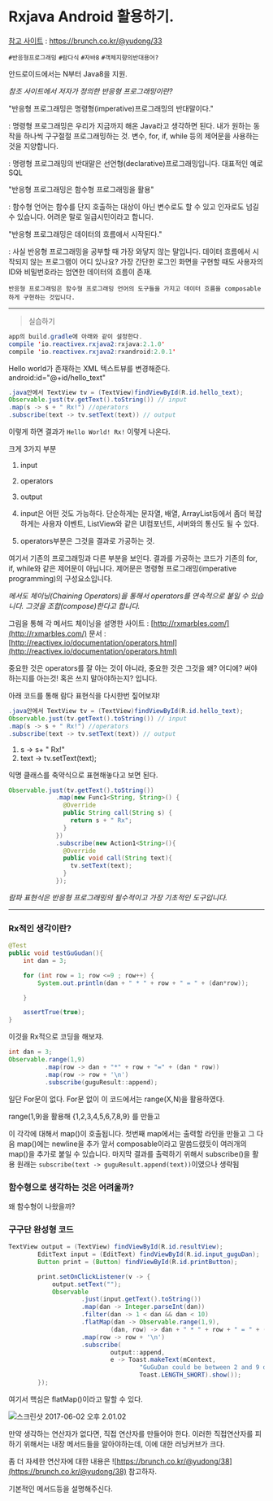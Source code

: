 # Rxjava Android 활용하기.

[참고 사이트](https://brunch.co.kr/@yudong/33) : https://brunch.co.kr/@yudong/33

`#반응형프로그래밍` `#람다식` `#자바8` `#객체지향의반대용어?`

안드로이드에서는 N부터 Java8을 지원.

*참조 사이트에서 저자가 정의한 반응형 프로그래밍이란?*

"반응형 프로그래밍은 명령형(imperative)프로그래밍의 반대말이다."

: 명령형 프로그래밍은 우리가 지금까지 해온 Java라고 생각하면 된다. 내가 원하는 동작을 하나씩 구구절절 프로그래밍하는 것. 변수, for, if, while 등의 제어문을 사용하는 것을 지양합니다.

: 명령형 프로그래밍의 반대말은 선언형(declarative)프로그래밍입니다. 대표적인 예로 SQL

"반응형 프로그래밍은 함수형 프로그래밍을 활용"

: 함수형 언어는 함수를 단지 호출하는 대상이 아닌 변수로도 할 수 있고 인자로도 넘길 수 있습니다. 어려운 말로 일급시민이라고 합니다.

"반응형 프로그래밍은 데이터의 흐름에서 시작된다."

: 사실 반응형 프로그래밍을 공부할 때 가장 와닿지 않는 말입니다. 데이터 흐름에서 시작되지 않는 프로그램이 어디 있나요? 가장 간단한 로그인 화면을 구현할 때도 사용자의 ID와 비밀번호라는 엄연한 데이터의 흐름이 존재.

 `반응형 프로그래밍은 함수형 프로그래밍 언어의 도구들을 가지고 데이터 흐름을 composable하게 구현하는 것입니다.`

---
>실습하기

```java
app의 build.gradle에 아래와 같이 설정한다.
compile 'io.reactivex.rxjava2:rxjava:2.1.0'
compile 'io.reactivex.rxjava2:rxandroid:2.0.1'
```

Hello world가 존재하는 XML 텍스트뷰를 변경해준다.
android:id="@+id/hello_text"
```java
.java안에서 TextView tv = (TextView)findViewById(R.id.hello_text);
Observable.just(tv.getText().toString()) // input
.map(s -> s + " Rx!") //operators
.subscribe(text -> tv.setText(text)) // output
```

  이렇게 하면 결과가 `Hello World! Rx!` 이렇게 나온다.

크게 3가지 부분
1) input
2) operators
3) output

1) input은 어떤 것도 가능하다. 단순하게는 문자열, 배열, ArrayList<T>등에서 좀더 복잡하게는 사용자 이벤트, ListView와 같은 UI컴포넌트, 서버와의 통신도 될 수 있다.

2) operators부분은 그것을 결과로 가공하는 것.

여기서 기존의 프로그래밍과 다른 부분을 보인다. 결과를 가공하는 코드가 기존의 for, if, while와 같은 제어문이 아닙니다.
제어문은 명령형 프로그래밍(imperative programming)의 구성요소입니다.

*메서도 체이닝(Chaining Operators)을 통해서 operators를 연속적으로 붙일 수 있습니다. 그것을 조합(compose)한다고 합니다.*

그림을 통해 각 메서드 체이닝을 설명한 사이트 : [http://rxmarbles.com/](http://rxmarbles.com/)
문서 :
[http://reactivex.io/documentation/operators.html](http://reactivex.io/documentation/operators.html)


 중요한 것은 operators를 잘 아는 것이 아니라, 중요한 것은 그것을 왜? 어디에? 써야 하는지를 아는것!
 혹은 쓰지 말아야하는지? 입니다.

아래 코드를 통해 람다 표현식을 다시한번 짚어보쟈!
 ```java
 .java안에서 TextView tv = (TextView)findViewById(R.id.hello_text);
 Observable.just(tv.getText().toString()) // input
 .map(s -> s + " Rx!") //operators
 .subscribe(text -> tv.setText(text)) // output
 ```

 1) s -> s+ " Rx!"
 2) text -> tv.setText(text);

 익명 클래스를 축약식으로 표현해놓다고 보면 된다.
 ```java
 Observable.just(tv.getText().toString())
              .map(new Func1<String, String>() {
                @Override
                public String call(String s) {
                  return s + " Rx";
                }
              })
              .subscribe(new Action1<String>(){
                @Override
                public void call(String text){
                  tv.setText(text);
                }
              });
```

*람파 표현식은 반응형 프로그래밍의 필수적이고 가장 기초적인 도구입니다.*

---

### Rx적인 생각이란?
```java
@Test
public void testGuGudan(){
    int dan = 3;

    for (int row = 1; row <=9 ; row++) {
        System.out.println(dan + " * " + row + " = " + (dan*row));

    }

    assertTrue(true);
}
```

 이것을 Rx적으로 코딩을 해보쟈.

```java
int dan = 3;
Observable.range(1,9)
          .map(row -> dan + "*" + row + "=" + (dan * row))
          .map(row -> row + '\n')
          .subscribe(guguResult::append);
```

 일단 For문이 없다.
 For문 없이 이 코드에서는 range(X,N)을 활용하였다.

 range(1,9)을 활용해 {1,2,3,4,5,6,7,8,9} 를 만들고

 이 각각에 대해서 map()이 호출됩니다.
 첫번째 map에서는 출력할 라인을 만들고 그 다음 map()에는 newline을 추가
 앞서 composable이라고 말씀드렸듯이 여러개의 map()을 추가로 붙일 수 있습니다.
 마지막 결과를 출력하기 위해서 subscribe()을 활용
원래는 `subscribe(text -> guguResult.append(text))`이였으나 생략됨

### 함수형으로 생각하는 것은 어려울까?

왜 함수형이 나왔을까?


### 구구단 완성형 코드
```java
TextView output = (TextView) findViewById(R.id.resultView);
        EditText input = (EditText) findViewById(R.id.input_guguDan);
        Button print = (Button) findViewById(R.id.printButton);

        print.setOnClickListener(v -> {
            output.setText("");
            Observable
                    .just(input.getText().toString())
                    .map(dan -> Integer.parseInt(dan))
                    .filter(dan -> 1 < dan && dan < 10)
                    .flatMap(dan -> Observable.range(1,9),
                            (dan, row) -> dan + " * " + row + " = " + (dan*row))
                    .map(row -> row + '\n')
                    .subscribe(
                            output::append,
                            e -> Toast.makeText(mContext,
                                    "GuGuDan could be between 2 and 9 dan.",
                                    Toast.LENGTH_SHORT).show());
        });
```
 여기서 핵심은 flatMap()이라고 말할 수 있다.

 ![스크린샷 2017-06-02 오후 2.01.02](http://i.imgur.com/pdi4yOH.png)

만약 생각하는 연산자가 없다면, 직접 연산자를 만들어야 한다.
이러한 직접연산자를 피하기 위해서는 내장 메서드들을 알아야하는데, 이에 대한 러닝커브가 크다.

좀 더 자세한 연산자에 대한 내용은 ![https://brunch.co.kr/@yudong/38](https://brunch.co.kr/@yudong/38) 참고하자.

기본적인 메서드등을 설명해주신다.
